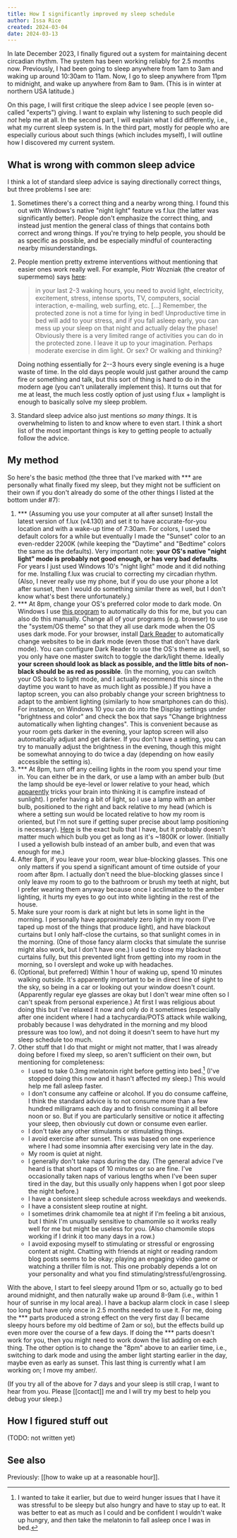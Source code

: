```yaml
---
title: How I significantly improved my sleep schedule
author: Issa Rice
created: 2024-03-04
date: 2024-03-13
---
```


In late December 2023, I finally figured out a system for maintaining decent circadian rhythm. The system has been working reliably for 2.5 months now. Previously, I had been going to sleep anywhere from 1am to 3am and waking up around 10:30am to 11am. Now, I go to sleep anywhere from 11pm to midnight, and wake up anywhere from 8am to 9am. (This is in winter at northern USA latitude.)

On this page, I will first critique the sleep advice I see people (even so-called "experts") giving. I want to explain why listening to such people did *not* help me at all. In the second part, I will explain what I did differently, i.e., what my current sleep system is. In the third part, mostly for people who are especially curious about such things (which includes myself), I will outline how I discovered my current system.

## What is wrong with common sleep advice

I think a lot of standard sleep advice is saying directionally correct things, but three problems I see are:

1. Sometimes there's a correct thing and a nearby wrong thing. I found this out with Windows's native "night light" feature vs f.lux (the latter was significantly better). People don't emphasize the correct thing, and instead just mention the general class of things that contains both correct and wrong things. If you're trying to help people, you should be as specific as possible, and be especially mindful of counteracting nearby misunderstandings.
2. People mention pretty extreme interventions without mentioning that easier ones work really well. For example, Piotr Wozniak (the creator of supermemo) says [here]( https://supermemo.guru/wiki/Curing_DSPS_and_insomnia):

   > in your last 2-3 waking hours, you need to avoid light, electricity, excitement, stress, intense sports, TV, computers, social interaction, e-mailing, web surfing, etc. \[...] Remember, the protected zone is not a time for lying in bed! Unproductive time in bed will add to your stress, and if you fall asleep early, you can mess up your sleep on that night and actually delay the phase! Obviously there is a very limited range of activities you can do in the protected zone. I leave it up to your imagination. Perhaps moderate exercise in dim light. Or sex? Or walking and thinking?
 
   Doing nothing essentially for 2--3 hours every single evening is a huge waste of time. In the old days people would just gather around the camp fire or something and talk, but this sort of thing is hard to do in the modern age (you can't unilaterally implement this). It turns out that for me at least, the much less costly option of just using f.lux + lamplight is enough to basically solve my sleep problem.
3. Standard sleep advice also just mentions *so many things*. It is overwhelming to listen to and know where to even start. I think a short list of the most important things is key to getting people to actually follow the advice.

## My method

So here's the basic method (the three that I've marked with \*\*\* are personally what finally fixed my sleep, but they might not be sufficient on their own if you don't already do some of the other things I listed at the bottom under #7):

1. \*\*\* (Assuming you use your computer at all after sunset) Install the latest version of f.lux (v4.130) and set it to have accurate-for-you location and with a wake-up time of 7:30am. For colors, I used the default colors for a while but eventually I made the "Sunset" color to an even-redder 2200K (while keeping the "Daytime" and "Bedtime" colors the same as the defaults). Very important note: **your OS's native "night light" mode is probably not good enough, or has very bad defaults**. For years I just used Windows 10's "night light" mode and it did nothing for me. Installing f.lux was crucial to correcting my circadian rhythm. (Also, I never really use my phone, but if you do use your phone a lot after sunset, then I would do something similar there as well, but I don't know what's best there unfortunately.)
2. \*\*\* At 8pm, change your OS's preferred color mode to dark mode. On Windows I use [this program](https://github.com/AutoDarkMode/Windows-Auto-Night-Mode) to automatically do this for me, but you can also do this manually. Change all of your programs (e.g. browser) to use the "system/OS theme" so that they all use dark mode when the OS uses dark mode. For your browser, install [Dark Reader](https://github.com/darkreader/darkreader) to automatically change websites to be in dark mode (even those that don't have dark mode). You can configure Dark Reader to use the OS's theme as well, so you only have one master switch to toggle the dark/light theme. Ideally **your screen should look as black as possible, and the little bits of non-black should be as red as possible**. (In the morning, you can switch your OS back to light mode, and I actually recommend this since in the daytime you want to have as much light as possible.) If you have a laptop screen, you can also probably change your screen brightness to adapt to the ambient lighting (similarly to how smartphones can do this). For instance, on Windows 10 you can do into the Display settings under "brightness and color" and check the box that says "Change brightness automatically when lighting changes". This is convenient because as your room gets darker in the evening, your laptop screen will also automatically adjust and get darker. If you don't have a setting, you can try to manually adjust the brightness in the evening, though this might be somewhat annoying to do twice a day (depending on how easily accessible the setting is).
3. \*\*\* At 8pm, turn off any ceiling lights in the room you spend your time in. You can either be in the dark, or use a lamp with an amber bulb (but the lamp should be eye-level or lower relative to your head, which [apparently](https://youtu.be/5YV_iKnzDRg?t=1082) tricks your brain into thinking it is campfire instead of sunlight). I prefer having a bit of light, so I use a lamp with an amber bulb, positioned to the right and back relative to my head (which is where a setting sun would be located relative to how my room is oriented, but I'm not sure if getting super precise about lamp positioning is necessary). [Here](https://www.amazon.com/gp/product/B08P5M8KHY) is the exact bulb that I have, but it probably doesn't matter much which bulb you get as long as it's ~1800K or lower. (Initially I used a yellowish bulb instead of an amber bulb, and even that was enough for me.)
4. After 8pm, if you leave your room, wear blue-blocking glasses. This one only matters if you spend a significant amount of time outside of your room after 8pm. I actually don't need the blue-blocking glasses since I only leave my room to go to the bathroom or brush my teeth at night, but I prefer wearing them anyway because once I acclimatize to the amber lighting, it hurts my eyes to go out into white lighting in the rest of the house.
5. Make sure your room is dark at night but lets in some light in the morning. I personally have approximately zero light in my room (I've taped up most of the things that produce light), and have blackout curtains but I only half-close the curtains, so that sunlight comes in in the morning. (One of those fancy alarm clocks that simulate the sunrise might also work, but I don't have one.) I used to close my blackout curtains fully, but this prevented light from getting into my room in the morning, so I overslept and woke up with headaches.
6. (Optional, but preferred) Within 1 hour of waking up, spend 10 minutes walking outside. It's apparently important to be in direct line of sight to the sky, so being in a car or looking out your window doesn't count. (Apparently regular eye glasses are okay but I don't wear mine often so I can't speak from personal experience.) At first I was religious about doing this but I've relaxed it now and only do it sometimes (especially after one incident where I had a tachycardia/POTS attack while walking, probably because I was dehydrated in the morning and my blood pressure was too low), and not doing it doesn't seem to have hurt my sleep schedule too much.
7. Other stuff that I do that might or might not matter, that I was already doing before I fixed my sleep, so aren't sufficient on their own, but mentioning for completeness:
    - I used to take 0.3mg melatonin right before getting into bed.[^melatonin_timing] (I've stopped doing this now and it hasn't affected my sleep.) This would help me fall asleep faster.
    - I don't consume any caffeine or alcohol. If you do consume caffeine, I think the standard advice is to not consume more than a few hundred milligrams each day and to finish consuming it all before noon or so. But if you are particularly sensitive or notice it affecting your sleep, then obviously cut down or consume even earlier.
    - I don't take any other stimulants or stimulating things.
    - I avoid exercise after sunset. This was based on one experience where I had some insomnia after exercising very late in the day.
    - My room is quiet at night.
    - I generally don't take naps during the day. (The general advice I've heard is that short naps of 10 minutes or so are fine. I've occasionally taken naps of various lengths when I've been super tired in the day, but this usually only happens when I got poor sleep the night before.)
    - I have a consistent sleep schedule across weekdays and weekends.
    - I have a consistent sleep routine at night.
    - I sometimes drink chamomile tea at night if I'm feeling a bit anxious, but I think I'm unusually sensitive to chamomile so it works really well for me but might be useless for you. (Also chamomile stops working if I drink it too many days in a row.)
    - I avoid exposing myself to stimulating or stressful or engrossing content at night. Chatting with friends at night or reading random blog posts seems to be okay; playing an engaging video game or watching a thriller film is not. This one probably depends a lot on your personality and what you find stimulating/stressful/engrossing.

With the above, I start to feel sleepy around 11pm or so, actually go to bed around midnight, and then naturally wake up around 8-9am (i.e., within 1 hour of sunrise in my local area). I have a backup alarm clock in case I sleep too long but have only once in 2.5 months needed to use it. For me, doing the \*\*\* parts produced a strong effect on the very first day (I became sleepy hours before my old bedtime of 2am or so), but the effects build up even more over the course of a few days. If doing the \*\*\* parts doesn't work for you, then you might need to work down the list adding on each thing. The other option is to change the "8pm" above to an earlier time, i.e., switching to dark mode and using the amber light starting earlier in the day, maybe even as early as sunset. This last thing is currently what I am working on; I move my amber/.

(If you try all of the above for 7 days and your sleep is still crap, I want to hear from you. Please [[contact]] me and I will try my best to help you debug your sleep.)

## How I figured stuff out

(TODO: not written yet)

## See also

Previously: [[how to wake up at a reasonable hour]].


[^melatonin_timing]: I wanted to take it earlier, but due to weird hunger issues that I have it was stressful to be sleepy but also hungry and have to stay up to eat. It was better to eat as much as I could and be confident I wouldn't wake up hungry, and *then* take the melatonin to fall asleep once I was in bed.